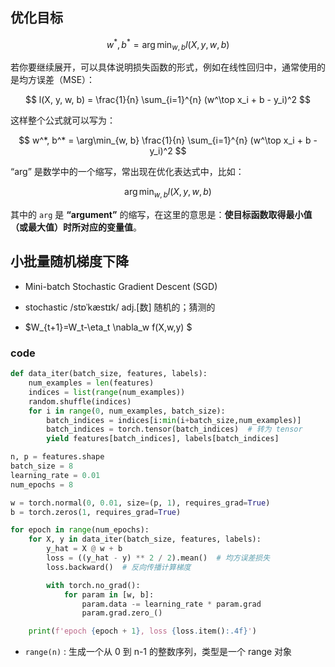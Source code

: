 ## 优化目标


$$
w^*, b^* = \arg\min_{w, b} l(X, y, w, b)
$$


若你要继续展开，可以具体说明损失函数的形式，例如在线性回归中，通常使用的是均方误差（MSE）：


$$
l(X, y, w, b) = \frac{1}{n} \sum_{i=1}^{n} (w^\top x_i + b - y_i)^2
$$


这样整个公式就可以写为：


$$
w^*, b^* = \arg\min_{w, b} \frac{1}{n} \sum_{i=1}^{n} (w^\top x_i + b - y_i)^2
$$

“arg” 是数学中的一个缩写，常出现在优化表达式中，比如：


$$
\arg\min_{w,b} l(X, y, w, b)
$$


其中的 `arg` 是 **“argument”** 的缩写，在这里的意思是：**使目标函数取得最小值（或最大值）时所对应的变量值**。

## 小批量随机梯度下降

- Mini-batch Stochastic Gradient Descent (SGD)

- stochastic /stɒˈkæstɪk/ adj.[数] 随机的；猜测的

- $W_{t+1}=W_t-\eta_t \nabla_w f(X,w,y) $ 

### code

```python
def data_iter(batch_size, features, labels):
    num_examples = len(features)
    indices = list(range(num_examples))
    random.shuffle(indices)
    for i in range(0, num_examples, batch_size):
        batch_indices = indices[i:min(i+batch_size,num_examples)]
        batch_indices = torch.tensor(batch_indices)  # 转为 tensor
        yield features[batch_indices], labels[batch_indices]

n, p = features.shape
batch_size = 8
learning_rate = 0.01
num_epochs = 8

w = torch.normal(0, 0.01, size=(p, 1), requires_grad=True)
b = torch.zeros(1, requires_grad=True)

for epoch in range(num_epochs):
    for X, y in data_iter(batch_size, features, labels):
        y_hat = X @ w + b
        loss = ((y_hat - y) ** 2 / 2).mean()  # 均方误差损失
        loss.backward()  # 反向传播计算梯度

        with torch.no_grad():
            for param in [w, b]:
                param.data -= learning_rate * param.grad
                param.grad.zero_()

    print(f'epoch {epoch + 1}, loss {loss.item():.4f}')

```

- `range(n)` : 生成一个从 0 到 n-1 的整数序列，类型是一个 range 对象

